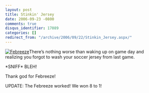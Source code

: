 ```yaml
---
layout: post
title: Stinkin' Jersey
date: 2006-09-23 -0800
comments: true
disqus_identifier: 17089
categories: []
redirect_from: "/archive/2006/09/22/Stinkin_Jersey.aspx/"
---
```


[![Febreeze](https://haacked.com/images/haacked_com/WindowsLiveWriter/StinkinJersey_8EF8/6072821_thumb2.jpg)](https://haacked.com/images/haacked_com/WindowsLiveWriter/StinkinJersey_8EF8/60728214.jpg)There’s
nothing worse than waking up on game day and realizing you forgot to
wash your soccer jersey from last game.

\*SNIFF\* BLEH!

Thank god for Febreeze!

UPDATE: The Febreeze worked! We won 8 to 1!


